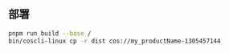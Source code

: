 ## 部署

```bash
pnpm run build --base /
bin/coscli-linux cp -r dist cos://my_productName-1305457144
```
